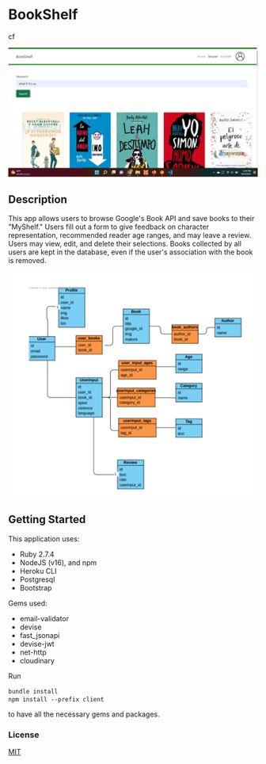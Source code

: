 # BookShelf
cf

![Website browse page](/client/src/components/assets/browseimage.png)

## Description

This app allows users to browse Google's Book API and save books to their "MyShelf." Users fill out a form to give feedback on character representation, recommended reader age ranges, and may leave a review. Users may view, edit, and delete their selections. Books collected by all users are kept in the database, even if the user's association with the book is removed.

![Domain model](/client/src/components/assets/domainmodel.png)

## Getting Started

This application uses:
- Ruby 2.7.4
- NodeJS (v16), and npm
- Heroku CLI
- Postgresql
- Bootstrap

Gems used:
- email-validator
- devise
- fast_jsonapi
- devise-jwt
- net-http
- cloudinary

Run
```
bundle install
npm install --prefix client
```
to have all the necessary gems and packages.

### License
[MIT](https://choosealicense.com/licenses/mit/)

